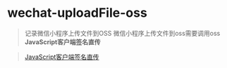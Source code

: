 # wechat-uploadFile-oss
> 记录微信小程序上传文件到OSS 
> 微信小程序上传文件到oss需要调用oss __JavaScript客户端签名直传__

> [JavaScript客户端签名直传](https://helpcdn.aliyun.com/document_detail/31925.html?spm=a2c4g.11186623.6.1123.42e2e1ebFPyqG2)